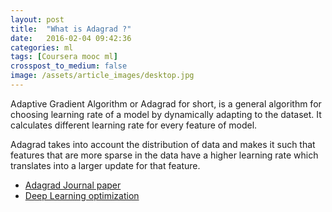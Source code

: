 ```yaml
---
layout: post
title:  "What is Adagrad ?"
date:   2016-02-04 09:42:36
categories: ml 
tags: [Coursera mooc ml]
crosspost_to_medium: false
image: /assets/article_images/desktop.jpg
---
```


Adaptive Gradient Algorithm or Adagrad for short, is a general algorithm for choosing learning rate of a model by dynamically adapting to the dataset.
It calculates different learning rate for every feature of model.

Adagrad takes into account the distribution of data and makes it such that features that are more sparse in the data have a higher learning rate which translates into a larger update for that feature.

+ [Adagrad Journal paper][paper-link]
+ [Deep Learning optimization][dpo]


[dpo]: https://www.youtube.com/watch?v=0qUAb94CpOw
[paper-link]: http://www.jmlr.org/papers/volume12/duchi11a/duchi11a.pdf